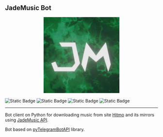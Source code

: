__JadeMusic Bot__
---

<p style='text-align: center'>
<img src='images/logo.jpg' alt='JadeMusic logo' width=250 height=250/>
</p>


![Static Badge](https://img.shields.io/badge/made%20by-nshib00-00aa00)
![Static Badge](https://img.shields.io/badge/python%20version-3.11.4-blue)
![Static Badge](https://img.shields.io/badge/pyTelegramBotAPI%20version-4.12-aa00aa)
![Static Badge](https://img.shields.io/badge/python-100%25-orange)

---   

Bot client on Python for downloading music from site [Hitmo](https://rur.hitmotop.com/) and its mirrors using [JadeMusic API](https://github.com/nshib00/jademusic-api).

Bot based on [pyTelegramBotAPI](https://github.com/eternnoir/pyTelegramBotAPI) library.



